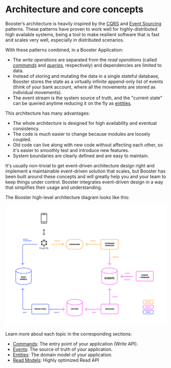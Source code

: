 # Architecture and core concepts

Booster’s architecture is heavily inspired by the [CQRS](https://www.martinfowler.com/bliki/CQRS.html) and [Event Sourcing](https://martinfowler.com/eaaDev/EventSourcing.html) patterns.
These patterns have proven to work well for highly-distributed high available systems, being a tool to make resilient
software that is fast and scales very well, especially in distributed scenarios.

With these patterns combined, in a Booster Application:

- The _write operations_ are separated from the _read operations_ (called [_commands_](_03-commands.md) and [_queries_](_04-read-models.md), respectively) and dependencies are limited to data.
- Instead of storing and mutating the data in a single stateful database, Booster stores the state as a virtually infinite append-only list of events (think of your bank account, where all the movements are stored as individual movements).
- The event stream is the system source of truth, and the "current state" can be queried anytime reducing it on the fly as [entities](_05-entities.md).

This architecture has many advantages:

- The whole architecture is designed for high availability and eventual consistency.
- The code is much easier to change because modules are loosely coupled.
- Old code can live along with new code without affecting each other, so it's easier to smoothly test and introduce new features.
- System boundaries are clearly defined and are easy to maintain.

It's usually non-trivial to get event-driven architecture design right and implement a maintainable event-driven solution that scales, but Booster has been built around these concepts and will greatly help you and your team to keep things under control. Booster integrates event-driven design in a way that simplifies their usage and understanding.

The Booster high-level architecture diagram looks like this:

![Booster architecture](../img/booster-arch.png)

Learn more about each topic in the corresponding sections:
- [Commands](_03-commands.md): The entry point of your application (Write API).
- [Events](_04-events.md): The source of truth of your application.
- [Entities](_05-entities.md): The domain model of your application.
- [Read Models](_06-read-models.md): Highly optimized Read API
